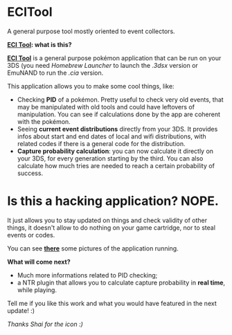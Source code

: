 # ECITool
A general purpose tool mostly oriented to event collectors.

**[ECI Tool](https://github.com/BernardoGiordano/ECITool/releases): what is this?**

[**ECI Tool**](https://github.com/BernardoGiordano/ECITool/releases) is a general purpose pokémon application that can be run on your 3DS (you need *Homebrew Launcher* to launch the *.3dsx* version or EmuNAND to run the *.cia* version.

This application allows you to make some cool things, like:

* Checking **PID** of a pokémon. Pretty useful to check very old events, that may be manipulated with old tools and could have leftovers of manipulation. You can see if calculations done by the app are coherent with the pokémon.
* Seeing **current event distributions** directly from your 3DS. It provides infos about start and end dates of local and wifi distributions, with related codes if there is a general code for the distribution.
* **Capture probability calculation**: you can now calculate it directly on your 3DS, for every generation starting by the third. You can also calculate how much tries are needed to reach a certain probability of success.

# Is this a hacking application? NOPE.

It just allows you to stay updated on things and check validity of other things, it doesn't allow to do nothing on your game cartridge, nor to steal events or codes.

You can see [**there**](http://imgur.com/a/YGaH3) some pictures of the application running.

**What will come next?**

* Much more informations related to PID checking;
* a NTR plugin that allows you to calculate capture probability in **real time**, while playing.

Tell me if you like this work and what you would have featured in the next update! :)
 
*Thanks Shai for the icon :)*
